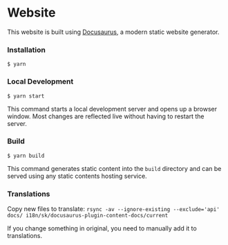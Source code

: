# Website

This website is built using [Docusaurus](https://docusaurus.io/), a modern static website generator.

### Installation

```
$ yarn
```

### Local Development

```
$ yarn start
```

This command starts a local development server and opens up a browser window. Most changes are reflected live without having to restart the server.

### Build

```
$ yarn build
```

This command generates static content into the `build` directory and can be served using any static contents hosting service.

### Translations

Copy new files to translate:
`rsync -av --ignore-existing --exclude='api' docs/ i18n/sk/docusaurus-plugin-content-docs/current`

If you change something in original, you need to manually add it to translations.
